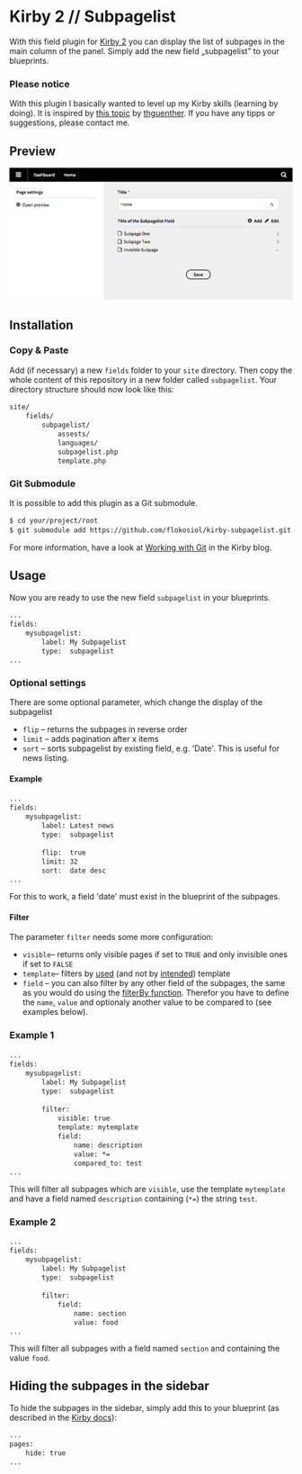 # Kirby 2 // Subpagelist

With this field plugin for [Kirby 2](http://getkirby.com) you can display the list of subpages in the main column of the panel. Simply add the new field „subpagelist” to your blueprints.

### Please notice

With this plugin I basically wanted to level up my Kirby skills (learning by doing). It is inspired by [this topic](http://forum.getkirby.com/t/showing-only-subpages/227) by [thguenther](http://forum.getkirby.com/users/thguenther/activity). If you have any tipps or suggestions, please contact me.

## Preview


![Screenshot](screenshot.png)


## Installation

### Copy & Paste

Add (if necessary) a new `fields` folder to your `site` directory. Then copy the whole content of this repository in a new folder called `subpagelist`. Your directory structure should now look like this:

```
site/
	fields/
		subpagelist/
			assests/
			languages/
			subpagelist.php
			template.php
```

### Git Submodule

It is possible to add this plugin as a Git submodule.

```bash
$ cd your/project/root
$ git submodule add https://github.com/flokosiol/kirby-subpagelist.git site/fields/subpagelist
```

For more information, have a look at [Working with Git](http://getkirby.com/blog/working-with-git) in the Kirby blog.


## Usage

Now you are ready to use the new field `subpagelist` in your blueprints.

```
...
fields:
	mysubpagelist:
		label: My Subpagelist
		type:  subpagelist
...
```


### Optional settings

There are some optional parameter, which change the display of the subpagelist

+ `flip` – returns the subpages in reverse order
+ `limit` – adds pagination after x items
+ `sort` – sorts subpagelist by existing field, e.g. 'Date'. This is useful for news listing.

#### Example

```
...
fields:
	mysubpagelist:
		label: Latest news
		type:  subpagelist

		flip:  true
		limit: 32
		sort:  date desc
...
```
For this to work, a field 'date' must exist in the blueprint of the subpages.

#### Filter

The parameter `filter` needs some more configuration:

+ `visible`– returns only visible pages if set to `TRUE` and only invisible ones if set to `FALSE`
+ `template`– filters by [used](http://getkirby.com/docs/cheatsheet/page/template) (and not by [intended](http://getkirby.com/docs/cheatsheet/page/intended-template)) template
+ `field` – you can also filter by any other field of the subpages, the same as you would do using the [filterBy function](http://getkirby.com/docs/cheatsheet/pages/filterBy). Therefor you have to define the `name`, `value` and optionaly another value to be compared to (see examples below).

### Example 1

```
...
fields:
	mysubpagelist:
		label: My Subpagelist
		type:  subpagelist

		filter:
			visible: true
			template: mytemplate
			field:
				name: description
				value: *=
				compared_to: test
...
```
This will filter all subpages which are `visible`, use the template `mytemplate` and have a field named `description` containing (`*=`) the string `test`.

### Example 2

```
...
fields:
	mysubpagelist:
		label: My Subpagelist
		type:  subpagelist

		filter:
			field:
				name: section
				value: food
...
```
This will filter all subpages with a field named `section` and containing the value `food`.

## Hiding the subpages in the sidebar

To hide the subpages in the sidebar, simply add this to your blueprint (as described in the [Kirby docs](http://getkirby.com/docs/panel/blueprints/page-settings#hide-subpages)):

```
...
pages:
	hide: true
...
```
